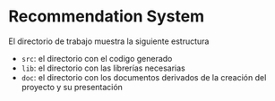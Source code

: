 # Recommendation System

El directorio de trabajo muestra la siguiente estructura

- `src`: el directorio con el codigo generado
- `lib`: el directorio con las librerías necesarias
- `doc`: el directorio con los documentos derivados de la creación del proyecto y su presentación

